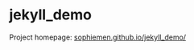 # jekyll_demo
Project homepage: [sophiemen.github.io/jekyll_demo/](http://sophiemen.github.io/jekyll_demo/)
